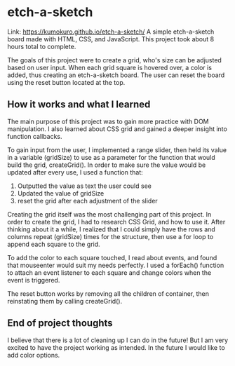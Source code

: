 # etch-a-sketch
Link: https://kumokuro.github.io/etch-a-sketch/
A simple etch-a-sketch board made with HTML, CSS, and JavaScript. 
This project took about 8 hours total to complete. 

The goals of this project were to create a grid, who's size can be adjusted based on user input. When each grid square is hovered over, a color is added, thus creating an etch-a-sketch board. The user can reset the board using the reset button located at the top. 

## How it works and what I learned 

The main purpose of this project was to gain more practice with DOM manipulation. I also learned about CSS grid and gained a deeper insight into function callbacks.

To gain input from the user, I implemented a range slider, then held its value in a variable (gridSize) to use as a parameter for the function that would build the grid, createGrid(). In order to make sure the value would be updated after every use, I used a function that:
  1) Outputted the value as text the user could see
  2) Updated the value of gridSize
  3) reset the grid after each adjustment of the slider

Creating the grid itself was the most challenging part of this project. In order to create the grid, I had to research CSS Grid, and how to use it.  After thinking about it a while, I realized that I could simply have the rows and columns repeat (gridSize) times for the structure, then use a for loop to append each square to the grid. 

To add the color to each square touched, I read about events, and found that mouseenter would suit my needs perfectly. I used a forEach() function to attach an event listener to each square and change colors when the event is triggered. 

The reset button works by removing all the children of container, then reinstating them by calling createGrid(). 

## End of project thoughts

I believe that there is a lot of cleaning up I can do in the future! But I am very excited to have the project working as intended. In the future I would like to add color options. 
